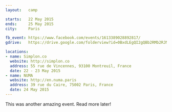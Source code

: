 ```yaml
---
layout:   camp

starts:   22 May 2015
ends:     25 May 2015
city:     Paris

fb_event: https://www.facebook.com/events/1613389028892817/
gdrive:   https://drive.google.com/folderview?id=0BxdLEgQI2gQBb2RMb2RJMC02Y3c

locations:
- name: Simplon.co
  website: http://simplon.co
  address: 55 rue de Vincennes, 93100 Montreuil, France
  date: 22 - 23 May 2015
- name: NUMA
  website: http://en.numa.paris
  address: 39 rue du Caire, 75002 Paris, France
  date: 24 May 2015
---
```


This was another amazing event. Read more later!

